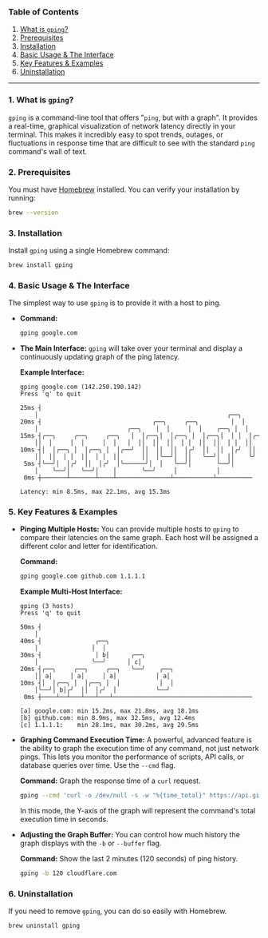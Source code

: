 ### Table of Contents

1.  [What is `gping`?](https://www.google.com/search?q=%231-what-is-gping)
2.  [Prerequisites](https://www.google.com/search?q=%232-prerequisites)
3.  [Installation](https://www.google.com/search?q=%233-installation)
4.  [Basic Usage & The Interface](https://www.google.com/search?q=%234-basic-usage--the-interface)
5.  [Key Features & Examples](https://www.google.com/search?q=%235-key-features--examples)
6.  [Uninstallation](https://www.google.com/search?q=%236-uninstallation)

-----

### 1\. What is `gping`?

`gping` is a command-line tool that offers "`ping`, but with a graph". It provides a real-time, graphical visualization of network latency directly in your terminal. This makes it incredibly easy to spot trends, outages, or fluctuations in response time that are difficult to see with the standard `ping` command's wall of text.

### 2\. Prerequisites

You must have [Homebrew](https://brew.sh/) installed. You can verify your installation by running:

```bash
brew --version
```

### 3\. Installation

Install `gping` using a single Homebrew command:

```bash
brew install gping
```

### 4\. Basic Usage & The Interface

The simplest way to use `gping` is to provide it with a host to ping.

  * **Command:**

    ```bash
    gping google.com
    ```

  * **The Main Interface:**
    `gping` will take over your terminal and display a continuously updating graph of the ping latency.

    **Example Interface:**

    ```text
    gping google.com (142.250.190.142)
    Press 'q' to quit

    25ms ┤
        │                                                     ╭──╮
    20ms ┤                               ╭──╮     ╭──╮         │  │
        │                         ╭──╮    │  │     │  │    ╭──╮ │  │
    15ms ┤╭──╮     ╭──╮     ╭──╮   │  │╭──╮│  │╭──╮ │  │╭──╮│  │ │  │╭─
        ││  │     │  │     │  │   │  ││  ││  ││  │ │  ││  ││  │ │  ││
    10ms ┤│  │╭──╮ │  │╭──╮ │  │╭──╯  ││  ││  ││  │╭╯  ││  ││  │╭╯  ││
        ││  ││  │ │  ││  │ │  ││      ││  │╰──╯│  ││   ╰──╯│  ││    ╰╯
     5ms ┤╰──╯│  │╭╯  ││  │╭╯  │╰──────╯│  │   ╰──╯│       ╰──╯│
        │    ╰──╯│   ╰──╯│    │       ╰──╯     │           │
     0ms ┼───────┴───────┴────┴───────────────┴───────────┴──────────

    Latency: min 8.5ms, max 22.1ms, avg 15.3ms
    ```

### 5\. Key Features & Examples

  * **Pinging Multiple Hosts:**
    You can provide multiple hosts to `gping` to compare their latencies on the same graph. Each host will be assigned a different color and letter for identification.

    **Command:**

    ```bash
    gping google.com github.com 1.1.1.1
    ```

    **Example Multi-Host Interface:**

    ```text
    gping (3 hosts)
    Press 'q' to quit

    50ms ┤
        │
    40ms ┤               ╭──╮
        │               │  │
    30ms ┤               │ b│      ╭──╮
        │               ╰──╯      │ c│
    20ms ┤╭──╮     ╭──╮     ╭──╮   ╰──╯    ╭──╮
        ││ a│     │ a│     │ a│           │ a│
    10ms ┤│  │╭──╮ │  │╭──╮ │  │           │  │
        │╰──╯│ b│╭╯  ││  │╭╯  │           ╰──╯
     0ms ┼────┴──┴───┴───┴───┴───────────────────────────────────────

    [a] google.com: min 15.2ms, max 21.8ms, avg 18.1ms
    [b] github.com: min 8.9ms, max 32.5ms, avg 12.4ms
    [c] 1.1.1.1:    min 28.1ms, max 30.2ms, avg 29.5ms
    ```

  * **Graphing Command Execution Time:**
    A powerful, advanced feature is the ability to graph the execution time of any command, not just network pings. This lets you monitor the performance of scripts, API calls, or database queries over time. Use the `--cmd` flag.

    **Command:** Graph the response time of a `curl` request.

    ```bash
    gping --cmd 'curl -o /dev/null -s -w "%{time_total}" https://api.github.com'
    ```

    In this mode, the Y-axis of the graph will represent the command's total execution time in seconds.

  * **Adjusting the Graph Buffer:**
    You can control how much history the graph displays with the `-b` or `--buffer` flag.

    **Command:** Show the last 2 minutes (120 seconds) of ping history.

    ```bash
    gping -b 120 cloudflare.com
    ```

### 6\. Uninstallation

If you need to remove `gping`, you can do so easily with Homebrew.

```bash
brew uninstall gping
```